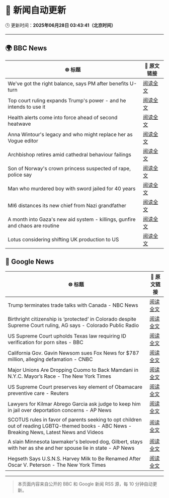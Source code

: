 # 🧠 新闻自动更新

🕒 更新时间：**2025年06月28日 03:43:41（北京时间）**

---

## 🌍 BBC News

| 🌐 标题 | 🔗 原文链接 |
|--------|-------------|
| We've got the right balance, says PM after benefits U-turn | [阅读全文](https://www.bbc.com/news/articles/cd78vyl3yvlo) |
| Top court ruling expands Trump's power - and he intends to use it | [阅读全文](https://www.bbc.com/news/articles/cj9velv7z4no) |
| Health alerts come into force ahead of second heatwave | [阅读全文](https://www.bbc.com/news/articles/cy4y8exrw0zo) |
| Anna Wintour's legacy and who might replace her as Vogue editor | [阅读全文](https://www.bbc.com/news/articles/c3envvyvqydo) |
| Archbishop retires amid cathedral behaviour failings | [阅读全文](https://www.bbc.com/news/articles/cvg4nw7xvyvo) |
| Son of Norway's crown princess suspected of rape, police say | [阅读全文](https://www.bbc.com/news/articles/cyvjqn2dg3eo) |
| Man who murdered boy with sword jailed for 40 years | [阅读全文](https://www.bbc.com/news/articles/cvg977nkl9xo) |
| MI6 distances its new chief from Nazi grandfather | [阅读全文](https://www.bbc.com/news/articles/c0l406gpydgo) |
| A month into Gaza's new aid system - killings, gunfire and chaos are routine | [阅读全文](https://www.bbc.com/news/articles/cwygezz3gx7o) |
| Lotus considering shifting UK production to US | [阅读全文](https://www.bbc.com/news/articles/cdr3gn3lv8zo) |

## 📰 Google News

| 🌐 标题 | 🔗 原文链接 |
|--------|-------------|
| Trump terminates trade talks with Canada - NBC News | [阅读全文](https://news.google.com/rss/articles/CBMiogFBVV95cUxPYmM1cDlTQThNMmtnamJzRV92Sy1VV3dyMkRCQVZOeWc1cjhIMUJaeUhzMlJZRHdGRFpCVU0xcnhnNFJGa3Rsczl1djJQR3RtNTNiZ2lDY0d3QWZidHRvUUNvNHQtYXFzazBXUDhPaW9yeE4ydkl1TFpDdzUwWkpaeGJZaDZUeHNyNTI1ZGVHUnViSDN1M1c2RXc1T1VUSDFhcFHSAVZBVV95cUxQdjNlV3Q3T2hqa3g5SHZBcEFvdFhGVkRjYmJZR3haWU9lNEd0Um5QTWNlbjNweURqWExHaUFZMkN3UUNqSGVjTkc2ekRLQk9UREJEZ2tzdw?oc=5) |
| Birthright citizenship is ‘protected’ in Colorado despite Supreme Court ruling, AG says - Colorado Public Radio | [阅读全文](https://news.google.com/rss/articles/CBMilAFBVV95cUxOX1RVOGxHM010cTR4M2RZQ2NTQWFndUpjbGN4WmlCaEg1alpVZ3RiMzRuYUxKMDlhRmh1NEtEQXF3V19SQ0NnQ0EwRFJ5UlhScWtic3NUQU5JRWpnVzBHdFllcGp1RE9LQ1FuR3c2OVJZNFpwUjloeFZpbEVuSEd5d0hFdWFWbHZaZVhGM0VlM2o3cVVT?oc=5) |
| US Supreme Court upholds Texas law requiring ID verification for porn sites - BBC | [阅读全文](https://news.google.com/rss/articles/CBMiWkFVX3lxTFAtTjY2T1NDV0dXbjBkMnBSSGdKWWdVWlRXWkx4OEJ3SXRNWm9ZVGFweTJZVmY2WDltYVBZNGF2dUY2Qzhsc3FVMjRSTnIzaWotUDVEX0lmaGg5d9IBX0FVX3lxTFBmTV8yLTItX0VKczdoU2xqbDI4N1hoRnNOTGh1Y0djMzk1X2RFMHJXSWh0U0NtaUY2dlFnUWhFZHdvSVhTSTNrMko0YXBDSzVmMVZPWF80NFZCeWQ4XzVZ?oc=5) |
| California Gov. Gavin Newsom sues Fox News for $787 million, alleging defamation - CNBC | [阅读全文](https://news.google.com/rss/articles/CBMie0FVX3lxTE5tUkFEamtVOElRUURqSUpIR2llMDdhblp5cDJvYlAzZlplWnItczV4OFprUjFTRkFaZVZldFFNLWRPU29PdE1YeFV3a2Z5VEtMeG1aYldrempyVGgycEZRWTd4WDU2cGc3Rk55dFNvd0RYZkRNdXNxS0J6QdIBgAFBVV95cUxPMFk0YmFPUW5VYlZnRXFZWnJDQWMzSHJ5dVNPT1hjOWtQOGtVU0lfeXRRTTBLSHFDYmJtaFZyUW85bkY0RGszcGJPUWluSGI3NUljc2VNeUxRY3RhYUpFNWZkU2ZKVFRMTUhQTXpycXZEQVpXZDVkSUdXNi1KdFExcw?oc=5) |
| Major Unions Are Dropping Cuomo to Back Mamdani in N.Y.C. Mayor’s Race - The New York Times | [阅读全文](https://news.google.com/rss/articles/CBMiiAFBVV95cUxNS0hZWUNkNGQ5Y2xjNWw5bGJUOWQ2V05SV01henpnbk9femw2VFNaVDEzNGhXdGRkcVdTdmR0RnJhMDRtVDg5bkExa1preUV0ckhxZzBLVTI3TWRDaEw1YUFxWkF1NFc0XzdYV3pXTnl0bUwtdDdFUGdrNzJtWWxiRWRocjlDTHQx?oc=5) |
| US Supreme Court preserves key element of Obamacare preventive care - Reuters | [阅读全文](https://news.google.com/rss/articles/CBMivAFBVV95cUxQd2o0amQ4ZE50S05GOGlnc3pnWjY1dm5KZ3BtRWFuaWhVbE1wdEFuRk05RFJSaWZDWVpUSG8zOFZXOTdCUEtrVzlRSE5Jb2RBSVlLbjFZbXlia3ozVFFIRXRkRUU5WmwxaEFJYUVUQWdfOFV3bzQxY1hoZE12SUxGZDR1UERyV0RvbHlJdE80SXlLdEI1V3BhbXV3ZVAyV2ZuZmFQQndYOUkwME5IbDlabU95QmRZdGl5YzlVSg?oc=5) |
| Lawyers for Kilmar Abrego Garcia ask judge to keep him in jail over deportation concerns - AP News | [阅读全文](https://news.google.com/rss/articles/CBMitgFBVV95cUxQcURwMTc2ZTFjOU5STUpUZTZscGdBYnFzTzM5cDFlckJ5Vmx0VmJUMmhPMUVRNHJ6cmdrTVYwd2ZGcXF3eTd6dnktZlhuUUZfemRqRlJFVGtZd0lMdDJOYXVhX2t4blJnNzZ6SGFGRWNoUVhrUVJzNGlnZGgzYkxDWU1rbldocXF4VERHNGVTMEVvelZ5eFJqWXkxUXRqQndOUndkcU1mSEhYTUJLalhfczVjQUZEUQ?oc=5) |
| SCOTUS rules in favor of parents seeking to opt children out of reading LGBTQ-themed books - ABC News - Breaking News, Latest News and Videos | [阅读全文](https://news.google.com/rss/articles/CBMiqgFBVV95cUxQUDZfRnQwTzkwYmZwQ1ZVZkZVak1uWmJkdWhUZTNyREdQNDRLR01OYldLMThIWlJIemxjX09UWjBkcnVzNzV4RTdWMlVfMWlFeG9SaXF2WnBnTXFtS3BlNVNMX2RIekpWTXRjNlRaZmV3OEdEN3Z2ZzZUYmFMXzlZSjlyblVMOXhaZEpzeWR0OXk5ZDRVMXlaeF9rQnI0NThyRDMwbjNqVWE5Z9IBrwFBVV95cUxNbXItV0VWUmdBeHJhOVBaaFl4RjJ5ZWlRVmFhSS1ITVVYTFpic05vM1hvd1JDT1luTW9Fd2hqZUxkaWpaUU1xZnRlTldWSldUb2hQR2NocFhxMjJaWE44TGZXNzJmSDF3N05BTzhHWWh3RXBmVkxIeUtYa01xNFpWTzFZbzlJNkNTeVpuamtWVi1LMlVGeG5TQk9leGk2ZG4wb1BVcnZ2ZGNvdVdqUW1J?oc=5) |
| A slain Minnesota lawmaker's beloved dog, Gilbert, stays with her as she and her spouse lie in state - AP News | [阅读全文](https://news.google.com/rss/articles/CBMinAFBVV95cUxQU3JlZXZCRmhpOF8zdjgxNXpqMW1sQzNENUFndEJuY250RUViRDdkS2tRMVlXOXZuOGNFdjFJUkxrRGpURWdlazZIWmNCMm9KSmVjSXZreU00R3ZXNndRWWhQTWxvLTV6bDJISkVjV0NieUdJR2VaTUJaNXRkcThTVi1Uc2wxTGRCMnB2MkJsQ3pvcDVzWDVldWZ3bzM?oc=5) |
| Hegseth Says U.S.N.S. Harvey Milk to Be Renamed After Oscar V. Peterson - The New York Times | [阅读全文](https://news.google.com/rss/articles/CBMilgFBVV95cUxPZms4NkxTLUl1MERYaGQ0UkJhYWl3MEt1OXNiemI1RGtlRmNpUjBja2M1Z0l6dWNMSENpaTRoc24tMV9XMHNJdmlKYUFOdE9UYURMUWxzTFVoN2tTR282Vk4xelFueks0QVgtVmttTGlxRzJMV2N0Sl85Nlo4ODRLMUd1enMwU19vY3dZNDhVNk1ST1IzTWc?oc=5) |

---
> 本页面内容来自公开的 BBC 和 Google 新闻 RSS 源，每 10 分钟自动更新。